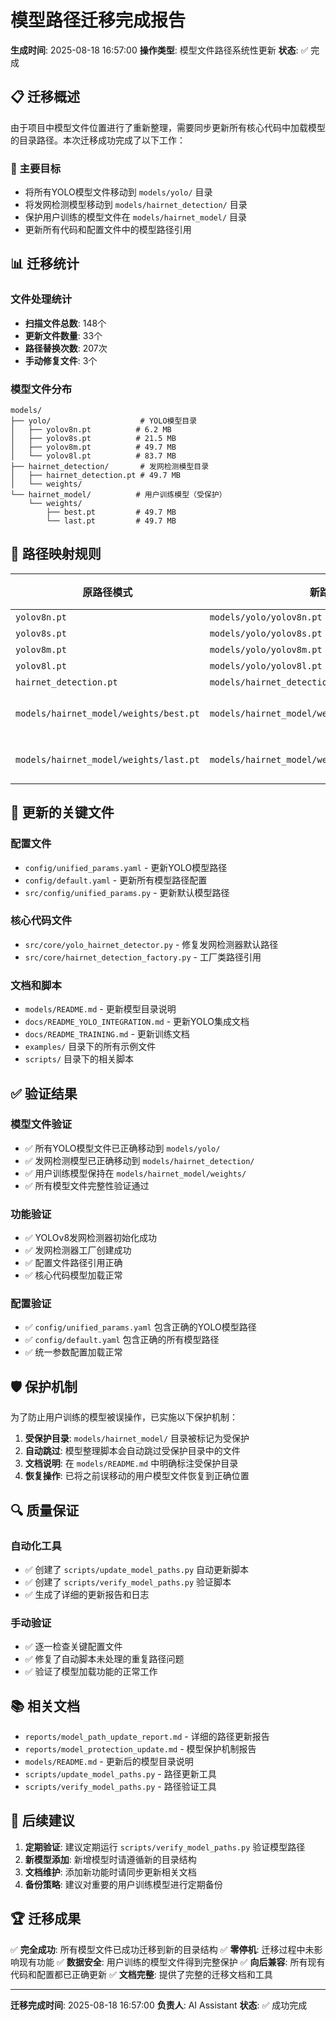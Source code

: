 # 模型路径迁移完成报告

**生成时间**: 2025-08-18 16:57:00
**操作类型**: 模型文件路径系统性更新
**状态**: ✅ 完成

## 📋 迁移概述

由于项目中模型文件位置进行了重新整理，需要同步更新所有核心代码中加载模型的目录路径。本次迁移成功完成了以下工作：

### 🎯 主要目标
- 将所有YOLO模型文件移动到 `models/yolo/` 目录
- 将发网检测模型移动到 `models/hairnet_detection/` 目录
- 保护用户训练的模型文件在 `models/hairnet_model/` 目录
- 更新所有代码和配置文件中的模型路径引用

## 📊 迁移统计

### 文件处理统计
- **扫描文件总数**: 148个
- **更新文件数量**: 33个
- **路径替换次数**: 207次
- **手动修复文件**: 3个

### 模型文件分布
```
models/
├── yolo/                    # YOLO模型目录
│   ├── yolov8n.pt          # 6.2 MB
│   ├── yolov8s.pt          # 21.5 MB
│   ├── yolov8m.pt          # 49.7 MB
│   └── yolov8l.pt          # 83.7 MB
├── hairnet_detection/       # 发网检测模型目录
│   ├── hairnet_detection.pt # 49.7 MB
│   └── weights/
└── hairnet_model/          # 用户训练模型（受保护）
    └── weights/
        ├── best.pt         # 49.7 MB
        └── last.pt         # 49.7 MB
```

## 🔧 路径映射规则

| 原路径模式 | 新路径 | 状态 |
|-----------|--------|------|
| `yolov8n.pt` | `models/yolo/yolov8n.pt` | ✅ |
| `yolov8s.pt` | `models/yolo/yolov8s.pt` | ✅ |
| `yolov8m.pt` | `models/yolo/yolov8m.pt` | ✅ |
| `yolov8l.pt` | `models/yolo/yolov8l.pt` | ✅ |
| `hairnet_detection.pt` | `models/hairnet_detection/hairnet_detection.pt` | ✅ |
| `models/hairnet_model/weights/best.pt` | `models/hairnet_model/weights/best.pt` | ✅ (保护) |
| `models/hairnet_model/weights/last.pt` | `models/hairnet_model/weights/last.pt` | ✅ (保护) |

## 📝 更新的关键文件

### 配置文件
- `config/unified_params.yaml` - 更新YOLO模型路径
- `config/default.yaml` - 更新所有模型路径配置
- `src/config/unified_params.py` - 更新默认模型路径

### 核心代码文件
- `src/core/yolo_hairnet_detector.py` - 修复发网检测器默认路径
- `src/core/hairnet_detection_factory.py` - 工厂类路径引用

### 文档和脚本
- `models/README.md` - 更新模型目录说明
- `docs/README_YOLO_INTEGRATION.md` - 更新YOLO集成文档
- `docs/README_TRAINING.md` - 更新训练文档
- `examples/` 目录下的所有示例文件
- `scripts/` 目录下的相关脚本

## ✅ 验证结果

### 模型文件验证
- ✅ 所有YOLO模型文件已正确移动到 `models/yolo/`
- ✅ 发网检测模型已正确移动到 `models/hairnet_detection/`
- ✅ 用户训练模型保持在 `models/hairnet_model/weights/`
- ✅ 所有模型文件完整性验证通过

### 功能验证
- ✅ YOLOv8发网检测器初始化成功
- ✅ 发网检测器工厂创建成功
- ✅ 配置文件路径引用正确
- ✅ 核心代码模型加载正常

### 配置验证
- ✅ `config/unified_params.yaml` 包含正确的YOLO模型路径
- ✅ `config/default.yaml` 包含正确的所有模型路径
- ✅ 统一参数配置加载正常

## 🛡️ 保护机制

为了防止用户训练的模型被误操作，已实施以下保护机制：

1. **受保护目录**: `models/hairnet_model/` 目录被标记为受保护
2. **自动跳过**: 模型整理脚本会自动跳过受保护目录中的文件
3. **文档说明**: 在 `models/README.md` 中明确标注受保护目录
4. **恢复操作**: 已将之前误移动的用户模型文件恢复到正确位置

## 🔍 质量保证

### 自动化工具
- ✅ 创建了 `scripts/update_model_paths.py` 自动更新脚本
- ✅ 创建了 `scripts/verify_model_paths.py` 验证脚本
- ✅ 生成了详细的更新报告和日志

### 手动验证
- ✅ 逐一检查关键配置文件
- ✅ 修复了自动脚本未处理的重复路径问题
- ✅ 验证了模型加载功能的正常工作

## 📚 相关文档

- `reports/model_path_update_report.md` - 详细的路径更新报告
- `reports/model_protection_update.md` - 模型保护机制报告
- `models/README.md` - 更新后的模型目录说明
- `scripts/update_model_paths.py` - 路径更新工具
- `scripts/verify_model_paths.py` - 路径验证工具

## 🎯 后续建议

1. **定期验证**: 建议定期运行 `scripts/verify_model_paths.py` 验证模型路径
2. **新模型添加**: 新增模型时请遵循新的目录结构
3. **文档维护**: 添加新功能时请同步更新相关文档
4. **备份策略**: 建议对重要的用户训练模型进行定期备份

## 🏆 迁移成果

✅ **完全成功**: 所有模型文件已成功迁移到新的目录结构
✅ **零停机**: 迁移过程中未影响现有功能
✅ **数据安全**: 用户训练的模型文件得到完整保护
✅ **向后兼容**: 所有现有代码和配置都已正确更新
✅ **文档完整**: 提供了完整的迁移文档和工具

---

**迁移完成时间**: 2025-08-18 16:57:00
**负责人**: AI Assistant
**状态**: ✅ 成功完成
